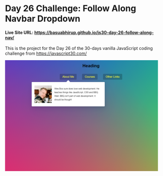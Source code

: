 # Day 26 Challenge: Follow Along Navbar Dropdown
#### Live Site URL: https://basuabhirup.github.io/js30-day-26-follow-along-nav/

This is the project for the Day 26 of the 30-days vanilla JavaScript coding challenge from https://javascript30.com/


![Screenshot of the completed Project](./screenshot-day26.png)
